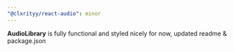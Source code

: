 ```yaml
---
"@clxrityy/react-audio": minor
---
```


**AudioLibrary** is fully functional and styled nicely for now, updated readme & package.json
